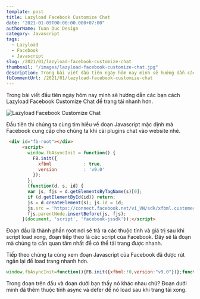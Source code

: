 ```yaml
---
template: post
title: Lazyload Facebook Customize Chat 
date: "2021-01-09T00:00:00.000+07:00"
authorName: Tuan Duc Design
category: Javascript
tags:
  - Lazyload
  - Facebook
  - Javascript
slug: /2021/01/lazyload-facebook-customize-chat
thumbnail: "/images/lazyload-facebook-customize-chat.jpg"
description: Trong bài viết đầu tiên ngày hôm nay mình sẽ hướng dẫn các bạn cách Lazyload Facebook Customize Chat để trang tải nhanh hơn.
fbCommentUrl: /2021/01/lazyload-facebook-customize-chat
---
```


Trong bài viết đầu tiên ngày hôm nay mình sẽ hướng dẫn các bạn cách Lazyload Facebook Customize Chat để trang tải nhanh hơn.

![Lazyload Facebook Customize Chat](/images/lazyload-facebook-customize-chat.jpg)

Đầu tiên thì chúng ta cùng tìm hiểu về đoạn Javascript mặc định mà Facebook cung cấp cho chúng ta khi cài plugins chat vào website nhé.

```html
 <div id="fb-root"></div>
      <script>
        window.fbAsyncInit = function() {
          FB.init({
            xfbml            : true,
            version          : 'v9.0'
          });
        };
        (function(d, s, id) {
        var js, fjs = d.getElementsByTagName(s)[0];
        if (d.getElementById(id)) return;
        js = d.createElement(s); js.id = id;
        js.src = 'https://connect.facebook.net/vi_VN/sdk/xfbml.customerchat.js';
        fjs.parentNode.insertBefore(js, fjs);
      }(document, 'script', 'facebook-jssdk'));</script>
```

Đoạn đầu là thành phần root nơi sẽ trả ra các thuộc tính và giá trị sau khi script load xong, đoạn tiếp theo là các script của Facebook. Đây sẽ là đoạn mà chúng ta cần quan tâm nhất để có thể tải trang được nhanh.

Tiếp theo chúng ta cùng xem đoạn Javascript của Facebook đã được rút ngắn lại để load trang nhanh hơn.

```javascript
window.fbAsyncInit=function(){FB.init({xfbml:!0,version:"v9.0"})};function td_customerchat(){var t=document.createElement("script");t.async=!0,t.defer=!0,t.src="https://connect.facebook.net/vi_VN/sdk/xfbml.customerchat.js",document.body.appendChild(t)}window.addEventListener?window.addEventListener("load",td_customerchat,!1):window.attachEvent?window.attachEvent("onload",td_customerchat):window.onload=td_customerchat;
```

Trong đoạn trên đầu và đoạn dưới bạn thấy nó khác nhau chứ? Đoạn dưới mình đã thêm thuộc tính async và defer để nó load sau khi trang tải xong.
